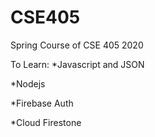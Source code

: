# CSE405
Spring Course of CSE 405 2020

To Learn:
*Javascript and JSON

*Nodejs

*Firebase Auth

*Cloud Firestone

